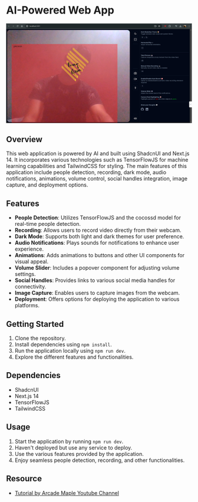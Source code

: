 # AI-Powered Web App

![Web App Screenshot](web_app_screenshot.png)

## Overview

This web application is powered by AI and built using ShadcnUI and Next.js 14. It incorporates various technologies such as TensorFlowJS for machine learning capabilities and TailwindCSS for styling. The main features of this application include people detection, recording, dark mode, audio notifications, animations, volume control, social handles integration, image capture, and deployment options.

## Features

- **People Detection**: Utilizes TensorFlowJS and the cocossd model for real-time people detection.
- **Recording**: Allows users to record video directly from their webcam.
- **Dark Mode**: Supports both light and dark themes for user preference.
- **Audio Notifications**: Plays sounds for notifications to enhance user experience.
- **Animations**: Adds animations to buttons and other UI components for visual appeal.
- **Volume Slider**: Includes a popover component for adjusting volume settings.
- **Social Handles**: Provides links to various social media handles for connectivity.
- **Image Capture**: Enables users to capture images from the webcam.
- **Deployment**: Offers options for deploying the application to various platforms.

## Getting Started

1. Clone the repository.
2. Install dependencies using `npm install`.
3. Run the application locally using `npm run dev`.
4. Explore the different features and functionalities.

## Dependencies

- ShadcnUI
- Next.js 14
- TensorFlowJS
- TailwindCSS

## Usage

1. Start the application by running `npm run dev`.
2. Haven't deployed but use any service to deploy.
3. Use the various features provided by the application.
4. Enjoy seamless people detection, recording, and other functionalities.

## Resource

- [Tutorial by Arcade Maple Youtube Channel](https://www.youtube.com/watch?v=NStucy_xte8)
